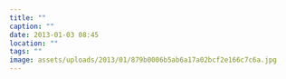 ```yaml
---
title: ""
caption: ""
date: 2013-01-03 08:45
location: ""
tags: ""
image: assets/uploads/2013/01/879b0006b5ab6a17a02bcf2e166c7c6a.jpg
---
```

